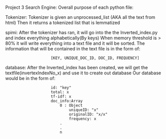 Project 3 Search Engine:
Overall purpose of each python file:

Tokenizer:
Tokenizer is given an unprocessed_list (AKA all the text from html)
Then it returns a tokenized list that is lemmatized

spimi:
After the tokenizer has ran, it will go into the the Inverted_index.py and index everything alphabetically(By keys)
When memory threshold is > 80% it will write everything into a text file and it will be sorted.
The information that will be contained in the text file is in the form of:

                        [KEY, UNIQUE_DOC_ID, DOC_ID, FREQUENCY]

database:
After the Inverted_index has been created, we will get the textfile(invertexIndexNo_x) and use it to create out database
Our database would be in the form of:

                        id: "key"
                        total: x
                        tf-idf: x
                        doc_info:Array
                            0 : Object
                                uniqueID: "x"
                                originalID: "x/x"
                                frequency: x
                            .
                            .
                            n